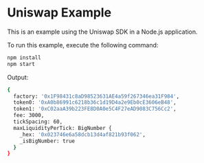 # Uniswap Example

This is an example using the Uniswap SDK in a Node.js application.

To run this example, execute the following command:

```bash
npm install
npm start
```

Output:

```bash
{
  factory: '0x1F98431c8aD98523631AE4a59f267346ea31F984',
  token0: '0xA0b86991c6218b36c1d19D4a2e9Eb0cE3606eB48',
  token1: '0xC02aaA39b223FE8D0A0e5C4F27eAD9083C756Cc2',
  fee: 3000,
  tickSpacing: 60,
  maxLiquidityPerTick: BigNumber {
    _hex: '0x023746e6a58dcb13d4af821b93f062',
    _isBigNumber: true
  }
}
```
